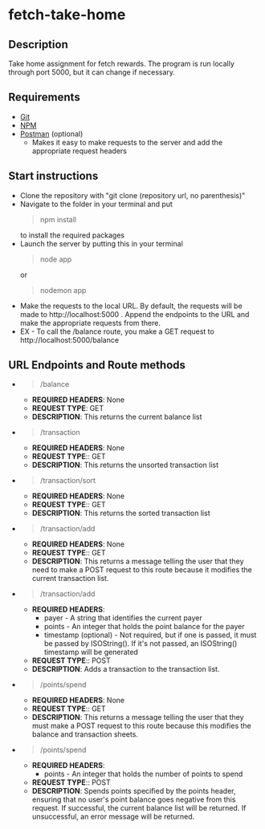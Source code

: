 # fetch-take-home

## Description 
Take home assignment for fetch rewards. The program is run locally through port 5000, but it can change if necessary. 

## Requirements

 - [Git](https://git-scm.com/downloads)
 - [NPM](https://docs.npmjs.com/downloading-and-installing-node-js-and-npm)
 - [Postman](https://www.postman.com/downloads/) (optional) 
	 - Makes it easy to make requests to the server and add the appropriate request headers 

## Start instructions

 - Clone the repository with "git clone (repository url, no parenthesis)" 
 - Navigate to the folder in your terminal and put 
	> npm install    
	> 
	to install the required packages 
-	Launch the server by putting this in your terminal 
	> node app
	> 
	or 
	> nodemon app 
	> 
- 	Make the requests to the local URL. By default, the requests will be made to http://localhost:5000 . Append the endpoints to the URL and make the appropriate requests from there.    
- EX - To call the /balance route, you make a GET request to http://localhost:5000/balance 

## URL Endpoints and Route methods   
 - > /balance
	 - **REQUIRED HEADERS**: None
	 - **REQUEST TYPE**: GET
	 - **DESCRIPTION**: This returns the current balance list 
 - > /transaction
	 - **REQUIRED HEADERS**: None
	 - **REQUEST TYPE**:: GET
	 - **DESCRIPTION**: This returns the unsorted transaction list 
 - > /transaction/sort
     - **REQUIRED HEADERS**: None
	 - **REQUEST TYPE**:: GET
	 - **DESCRIPTION**: This returns the sorted transaction list 
 - > /transaction/add
	 - **REQUIRED HEADERS**: None
	 - **REQUEST TYPE**:: GET
	 - **DESCRIPTION**: This returns a message telling the user that they need to make a POST request to this route because it modifies the current transaction list. 
 - > /transaction/add
	 - **REQUIRED HEADERS**: 
		 - payer - A string that identifies the current payer 
		 - points - An integer that holds the point balance for the payer
		 - timestamp (optional) - Not required, but if one is passed, it must be passed by ISOString().  If it's not passed, an ISOString() timestamp will be generated
	 - **REQUEST TYPE**:: POST
	 - **DESCRIPTION**: Adds a transaction to the transaction list. 
 - > /points/spend
	 - **REQUIRED HEADERS**: None
	 - **REQUEST TYPE**:: GET
	 - **DESCRIPTION**: This returns a message telling the user that they must make a POST request to this route because this modifies the balance and transaction sheets. 
 - > /points/spend
	 - **REQUIRED HEADERS**: 
		 - points - An integer that holds the number of points to spend
	 - **REQUEST TYPE**:: POST
	 - **DESCRIPTION**: Spends points specified by the points header, ensuring that no user's point balance goes negative from this request. If successful, the current balance list will be returned. If unsuccessful, an error message will be returned. 
